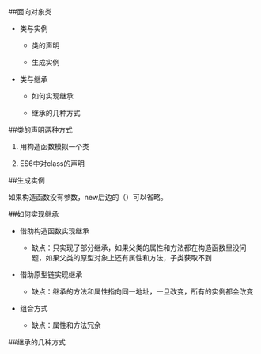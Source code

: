 ##面向对象类

- 类与实例

    - 类的声明
    
    - 生成实例
    
- 类与继承

    - 如何实现继承
    
    - 继承的几种方式
    


##类的声明两种方式

1. 用构造函数模拟一个类

2. ES6中对class的声明




##生成实例

如果构造函数没有参数，new后边的（）可以省略。




##如何实现继承

- 借助构造函数实现继承

    - 缺点：只实现了部分继承，如果父类的属性和方法都在构造函数里没问题，如果父类的原型对象上还有属性和方法，子类获取不到

- 借助原型链实现继承

    - 缺点：继承的方法和属性指向同一地址，一旦改变，所有的实例都会改变

- 组合方式

    - 缺点：属性和方法冗余

##继承的几种方式







